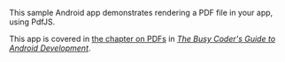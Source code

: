This sample Android app demonstrates
rendering a PDF file in your app, using PdfJS.

This app is covered in 
[the chapter on PDFs](https://commonsware.com/Android/previews/viewing-pdfs)
in [*The Busy Coder's Guide to Android Development*](https://commonsware.com/Android/).

